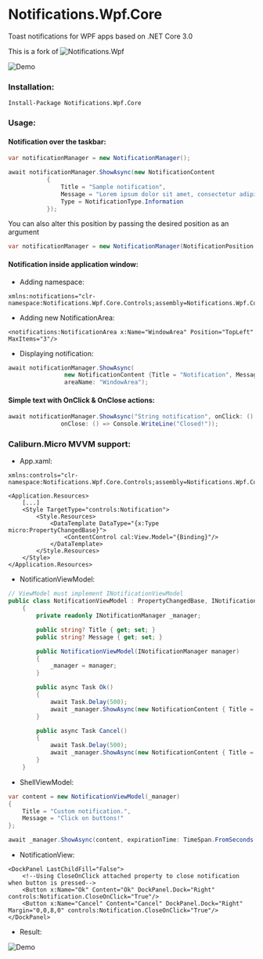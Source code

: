 # Notifications.Wpf.Core
Toast notifications for WPF apps based on .NET Core 3.0  

This is a fork of ![Notifications.Wpf](https://github.com/Federerer/Notifications.Wpf)

![Demo](https://i.imgur.com/UvYIVFV.gif)

### Installation:
```
Install-Package Notifications.Wpf.Core
```
### Usage:

#### Notification over the taskbar:
```C#
var notificationManager = new NotificationManager();

await notificationManager.ShowAsync(new NotificationContent
           {
               Title = "Sample notification",
               Message = "Lorem ipsum dolor sit amet, consectetur adipiscing elit.",
               Type = NotificationType.Information
           });
```

You can also alter this position by passing the desired position as an argument

```C#
var notificationManager = new NotificationManager(NotificationPosition.TopRight);
```

#### Notification inside application window:
- Adding namespace:
```XAML
xmlns:notifications="clr-namespace:Notifications.Wpf.Core.Controls;assembly=Notifications.Wpf.Core"
```
- Adding new NotificationArea:
```XAML
<notifications:NotificationArea x:Name="WindowArea" Position="TopLeft" MaxItems="3"/>
```
- Displaying notification:
```C#
await notificationManager.ShowAsync(
                new NotificationContent {Title = "Notification", Message = "Notification in window!"},
                areaName: "WindowArea");
```

#### Simple text with OnClick & OnClose actions:
```C#
await notificationManager.ShowAsync("String notification", onClick: () => Console.WriteLine("Click"),
               onClose: () => Console.WriteLine("Closed!"));
```
### Caliburn.Micro MVVM support:
- App.xaml:
```XAML
xmlns:controls="clr-namespace:Notifications.Wpf.Core.Controls;assembly=Notifications.Wpf.Core"

<Application.Resources>
    [...]
    <Style TargetType="controls:Notification">
        <Style.Resources>
            <DataTemplate DataType="{x:Type micro:PropertyChangedBase}">
                <ContentControl cal:View.Model="{Binding}"/>
            </DataTemplate>
        </Style.Resources>
    </Style>
</Application.Resources>
```
- NotificationViewModel:
```C#
// ViewModel must implement INotificationViewModel
public class NotificationViewModel : PropertyChangedBase, INotificationViewModel
    {
        private readonly INotificationManager _manager;

        public string? Title { get; set; }
        public string? Message { get; set; }

        public NotificationViewModel(INotificationManager manager)
        {
            _manager = manager;
        }

        public async Task Ok()
        {
            await Task.Delay(500);
            await _manager.ShowAsync(new NotificationContent { Title = "Success!", Message = "Ok button was clicked.", Type = NotificationType.Success });
        }

        public async Task Cancel()
        {
            await Task.Delay(500);
            await _manager.ShowAsync(new NotificationContent { Title = "Error!", Message = "Cancel button was clicked!", Type = NotificationType.Error });
        }
    }
```

- ShellViewModel:
```C#
var content = new NotificationViewModel(_manager)
{
    Title = "Custom notification.",
    Message = "Click on buttons!"
};

await _manager.ShowAsync(content, expirationTime: TimeSpan.FromSeconds(30));
```
- NotificationView:
```XAML
<DockPanel LastChildFill="False">
    <!--Using CloseOnClick attached property to close notification when button is pressed-->
    <Button x:Name="Ok" Content="Ok" DockPanel.Dock="Right" controls:Notification.CloseOnClick="True"/>
    <Button x:Name="Cancel" Content="Cancel" DockPanel.Dock="Right" Margin="0,0,8,0" controls:Notification.CloseOnClick="True"/>
</DockPanel>
```
- Result:

![Demo](https://i.imgur.com/G1ZU2ID.gif)
